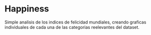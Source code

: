 # Happiness
Simple analisis de los indices de felicidad mundiales, creando graficas individuales de cada una de las categorias reelevantes del dataset.
